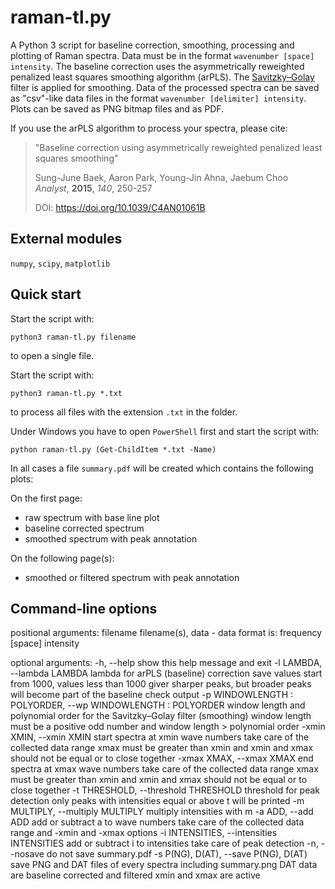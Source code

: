 # raman-tl.py
A Python 3 script for baseline correction, smoothing, processing and plotting of Raman spectra. Data must be in the format `wavenumber [space] intensity`. The baseline correction uses the asymmetrically reweighted penalized least squares smoothing algorithm (arPLS). The [Savitzky–Golay](https://en.wikipedia.org/wiki/Savitzky–Golay_filter) filter is applied for smoothing. Data of the processed spectra can be saved as "csv"-like data files in the format `wavenumber [delimiter] intensity`. Plots can be saved as PNG bitmap files and as PDF.

If you use the arPLS algorithm to process your spectra, please cite:

> "Baseline correction using asymmetrically reweighted penalized least squares smoothing"
> 
> Sung-June Baek, Aaron Park, Young-Jin Ahna, Jaebum Choo  
> *Analyst*, **2015**, *140*, 250-257
> 
> DOI:	https://doi.org/10.1039/C4AN01061B



## External modules
 `numpy`,  `scipy`,  `matplotlib`
 
## Quick start
 Start the script with:
```console
python3 raman-tl.py filename
```
to open a single file.

Start the script with:
```console
python3 raman-tl.py *.txt
```
to process all files with the extension  `.txt` in the folder.

Under Windows you have to open `PowerShell` first and start the script with:
```console
python raman-tl.py (Get-ChildItem *.txt -Name)
```

In all cases a file `summary.pdf` will be created which contains the following plots:

On the first page:
- raw spectrum with base line plot
- baseline corrected spectrum
- smoothed spectrum with peak annotation 

On the following page(s):
- smoothed or filtered spectrum with peak annotation 

## Command-line options
positional arguments:
  filename              filename(s), data - data format is: frequency [space] intensity

optional arguments:
-h, --help            show this help message and exit
-l LAMBDA, --lambda LAMBDA
                        lambda for arPLS (baseline) correction
                        save values start from 1000, values less than 1000 giver sharper peaks,
                        but broader peaks will become part of the baseline
                        check output
-p WINDOWLENGTH : POLYORDER, --wp WINDOWLENGTH : POLYORDER
                        window length and polynomial order for the Savitzky–Golay filter (smoothing)
                        window length must be a positive odd number and window length > polynomial order
-xmin XMIN, --xmin XMIN
                        start spectra at xmin wave numbers
                        take care of the collected data range
                        xmax must be greater than xmin and xmin and xmax should not be equal or to close together
-xmax XMAX, --xmax XMAX
                        end spectra at xmax wave numbers
                        take care of the collected data range
                        xmax must be greater than xmin and xmin and xmax should not be equal or to close together
-t THRESHOLD, --threshold THRESHOLD
                        threshold for peak detection
                        only peaks with intensities equal or above t will be printed
-m MULTIPLY, --multiply MULTIPLY
                        multiply intensities with m
-a ADD, --add ADD     add or subtract a to wave numbers
                        take care of the collected data range and -xmin and -xmax options
-i INTENSITIES, --intensities INTENSITIES
                        add or subtract i to intensities
                        take care of peak detection
-n, --nosave          do not save summary.pdf
-s P(NG), D(AT), --save P(NG), D(AT)
                        save PNG and DAT files of every spectra including summary.png
                        DAT data are baseline corrected and filtered
                        xmin and xmax are active
